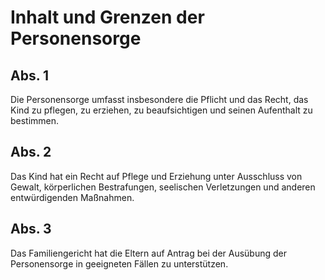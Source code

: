 # Inhalt und Grenzen der Personensorge



## Abs. 1

 Die Personensorge umfasst insbesondere die Pflicht und das Recht, das Kind zu pflegen, zu erziehen, zu beaufsichtigen und seinen Aufenthalt zu bestimmen.

## Abs. 2

 Das Kind hat ein Recht auf Pflege und Erziehung unter Ausschluss von Gewalt, körperlichen Bestrafungen, seelischen Verletzungen und anderen entwürdigenden Maßnahmen.

## Abs. 3

 Das Familiengericht hat die Eltern auf Antrag bei der Ausübung der Personensorge in geeigneten Fällen zu unterstützen. 

